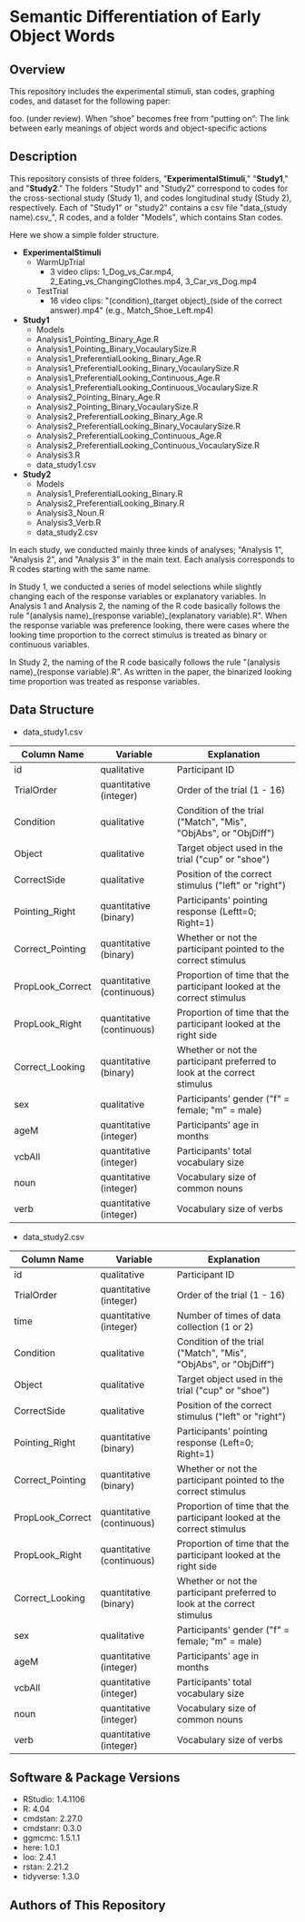Semantic Differentiation of Early Object Words
====

## Overview
This repository includes the experimental stimuli, stan codes, graphing codes, and dataset for the following paper:

foo. (under review). When “shoe” becomes free from “putting on”: The link between early meanings of object words and object-specific actions

## Description
This repository consists of three folders, "**ExperimentalStimuli**," "**Study1**," and "**Study2**." The folders "Study1" and "Study2" correspond to codes for the cross-sectional study (Study 1), and codes longitudinal study (Study 2), respectively. Each of "Study1" or "study2" contains a csv file "data\_(study name).csv_", R codes, and a folder "Models", which contains Stan codes.

Here we show a simple folder structure.

- **ExperimentalStimuli**
  - WarmUpTrial
    - 3 video clips: 1_Dog_vs_Car.mp4, 2_Eating_vs_ChangingClothes.mp4, 3_Car_vs_Dog.mp4
  - TestTrial
    - 16 video clips: "(condition)\_(target object)\_(side of the correct answer).mp4" (e.g., Match_Shoe_Left.mp4)
- **Study1**
  - Models
  - Analysis1_Pointing_Binary_Age.R
  - Analysis1_Pointing_Binary_VocaularySize.R
  - Analysis1_PreferentialLooking_Binary_Age.R
  - Analysis1_PreferentialLooking_Binary_VocaularySize.R
  - Analysis1_PreferentialLooking_Continuous_Age.R
  - Analysis1_PreferentialLooking_Continuous_VocaularySize.R
  - Analysis2_Pointing_Binary_Age.R
  - Analysis2_Pointing_Binary_VocaularySize.R
  - Analysis2_PreferentialLooking_Binary_Age.R
  - Analysis2_PreferentialLooking_Binary_VocaularySize.R
  - Analysis2_PreferentialLooking_Continuous_Age.R
  - Analysis2_PreferentialLooking_Continuous_VocaularySize.R
  - Analysis3.R
  - data_study1.csv
- **Study2**
  - Models
  - Analysis1_PreferentialLooking_Binary.R
  - Analysis2_PreferentialLooking_Binary.R
  - Analysis3_Noun.R
  - Analysis3_Verb.R
  - data_study2.csv

In each study, we conducted mainly three kinds of analyses; "Analysis 1", "Analysis 2", and "Analysis 3" in the main text. Each analysis corresponds to R codes starting with the same name.

 In Study 1, we conducted a series of model selections while slightly changing each of the response variables or explanatory variables. In Analysis 1 and Analysis 2, the naming of the R code basically follows the rule "(analysis name)\_(response variable)\_(explanatory variable).R". When the response variable was preference looking, there were cases where the looking time proportion to the correct stimulus is treated as binary or continuous variables.

  In Study 2, the naming of the R code basically follows the rule "(analysis name)\_(response variable).R". As written in the paper, the binarized looking time proportion was treated as response variables.


## Data Structure
- data_study1.csv

| Column Name     | Variable                | Explanation                                                             |
| ----            | ----                    |   ----                                                                  |
| id              |qualitative              | Participant ID                                                          |
| TrialOrder      |quantitative (integer)   | Order of the trial (1 - 16)                                             |
| Condition       |qualitative              | Condition of the trial ("Match", "Mis", "ObjAbs", or "ObjDiff")         |
| Object          |qualitative              | Target object used in the trial ("cup" or "shoe")                       |
| CorrectSide     |qualitative              | Position of the correct stimulus ("left" or "right")                    |
| Pointing_Right  |quantitative (binary)    | Participants' pointing response (Leftt=0; Right=1)                      |
| Correct_Pointing|quantitative (binary)    | Whether or not the participant pointed to the correct stimulus          |
| PropLook_Correct|quantitative (continuous)| Proportion of time that the participant looked at the correct stimulus  |
| PropLook_Right  |quantitative (continuous)| Proportion of time that the participant looked at the right side        |
| Correct_Looking |quantitative (binary)    | Whether or not the participant preferred to look at the correct stimulus|
| sex             |qualitative              | Participants' gender ("f" = female; "m" = male)                         |
| ageM            |quantitative (integer)   | Participants' age in months                                             |
| vcbAll          |quantitative (integer)   | Participants' total vocabulary size                                     |
| noun            |quantitative (integer)   | Vocabulary size of common nouns                                         |
| verb            |quantitative (integer)   | Vocabulary size of verbs                                                |  

  
- data_study2.csv

| Column Name     | Variable                | Explanation                                                              |
| ----            | ----                    |   ----                                                                   |
| id              |qualitative              | Participant ID                                                           |
| TrialOrder      |quantitative (integer)   | Order of the trial (1 - 16)                                              |
| time            |quantitative (integer)   | Number of times of data collection (1 or 2)                              |
| Condition       |qualitative              | Condition of the trial ("Match", "Mis", "ObjAbs", or "ObjDiff")          |
| Object          |qualitative              | Target object used in the trial ("cup" or "shoe")                        |
| CorrectSide     |qualitative              | Position of the correct stimulus ("left" or "right")                     |
| Pointing_Right  |quantitative (binary)    | Participants' pointing response (Left=0; Right=1)                        |
| Correct_Pointing|quantitative (binary)    | Whether or not the participant pointed to the correct stimulus           |
| PropLook_Correct|quantitative (continuous)| Proportion of time that the participant looked at the correct stimulus   |
| PropLook_Right  |quantitative (continuous)| Proportion of time that the participant looked at the right side         |
| Correct_Looking |quantitative (binary)    | Whether or not the participant preferred to look at the correct stimulus |
| sex             |qualitative              | Participants' gender ("f" = female; "m" = male)                          |
| ageM            |quantitative (integer)   | Participants' age in months                                              |
| vcbAll          |quantitative (integer)   | Participants' total vocabulary size                                      |
| noun            |quantitative (integer)   | Vocabulary size of common nouns                                          |
| verb            |quantitative (integer)   | Vocabulary size of verbs                                                 |


## Software & Package Versions
- RStudio: 1.4.1106
- R: 4.04
- cmdstan: 2.27.0
- cmdstanr: 0.3.0
- ggmcmc: 1.5.1.1
- here: 1.0.1
- loo: 2.4.1
- rstan: 2.21.2
- tidyverse: 1.3.0

  
## Authors of This Repository
<!-- 
If you have any questions, please email at hiromichi.h gmail.com (please replace with @).
- [Hiromichi Hagihara](https://github.com/hagi-hara)
- [Hiroki Yamamoto](https://github.com/dororo1225)
-->
